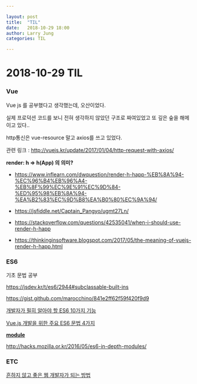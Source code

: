 ```yaml
---

layout: post
title:  "TIL"
date:   2018-10-29 18:00
author: Larry Jung
categories: TIL

---
```


# 2018-10-29 TIL  



### Vue  

Vue js 를 공부했다고 생각했는데, 오산이었다.  

실제 프로덕션 코드를 보니 전혀 생각하지 않았던 구조로 짜여있었고 또 깊은 숲을 해메이고 있다..   

http통신은 vue-resource 말고 axios를 쓰고 있었다.   

관련 링크 : http://vuejs.kr/update/2017/01/04/http-request-with-axios/   



**render: h => h(App) 의 의미?**  

- https://www.inflearn.com/dwquestion/render-h-happ-%EB%8A%94-%EC%96%B4%EB%96%A4-%EB%8F%99%EC%9E%91%EC%9D%84-%ED%95%98%EB%8A%94-%EA%B2%83%EC%9D%B8%EA%B0%80%EC%9A%94/  

- https://jsfiddle.net/Captain_Pangyo/ugmt27Ln/  
- https://stackoverflow.com/questions/42535041/when-i-should-use-render-h-happ  
- https://thinkinginsoftware.blogspot.com/2017/05/the-meaning-of-vuejs-render-h-happ.html  



### ES6  

기초 문법 공부  

https://jsdev.kr/t/es6/2944#subclassable-built-ins   

https://gist.github.com/marocchino/841e2ff62f59f420f9d9   

[개발자가 필히 알아야 할 ES6 10가지 기능](https://blog.asamaru.net/2017/08/14/top-10-es6-features/)  

[Vue.js 개발을 위한 주요 ES6 문법 4가지](https://joshua1988.github.io/web-development/translation/essential-es6-features-for-vuejs/)  

**<u>module</u>**  

http://hacks.mozilla.or.kr/2016/05/es6-in-depth-modules/   



### ETC  

[흔하지 않고 좋은 웹 개발자가 되는 방법](https://joshua1988.github.io/web-development/translation/how-to-become-uncommonly-web-dev/)  






